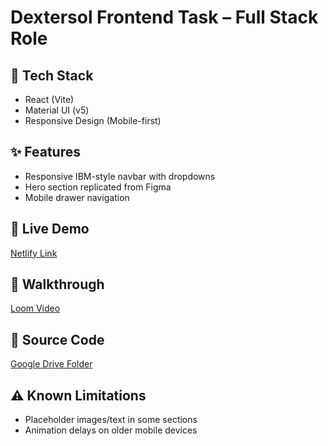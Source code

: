 # Dextersol Frontend Task – Full Stack Role

## 🔧 Tech Stack
- React (Vite)
- Material UI (v5)
- Responsive Design (Mobile-first)

## ✨ Features
- Responsive IBM-style navbar with dropdowns
- Hero section replicated from Figma
- Mobile drawer navigation

## 🚀 Live Demo
[Netlify Link](https://your-netlify-url.netlify.app)

## 🎥 Walkthrough
[Loom Video](https://loom.com/share/...)

## 📁 Source Code
[Google Drive Folder](https://drive.google.com/...)

## ⚠️ Known Limitations
- Placeholder images/text in some sections
- Animation delays on older mobile devices
